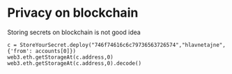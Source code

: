 # Privacy on blockchain
Storing secrets on blockchain is not good idea

```
c = StoreYourSecret.deploy("746f74616c6c79736563726574","hlavnetajne",{'from': accounts[0]})
web3.eth.getStorageAt(c.address,0)
web3.eth.getStorageAt(c.address,0).decode()
```
